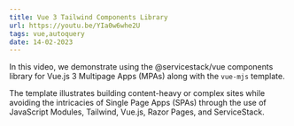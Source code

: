 ```yaml
---
title: Vue 3 Tailwind Components Library
url: https://youtu.be/YIa0w6whe2U
tags: vue,autoquery
date: 14-02-2023
---
```


In this video, we demonstrate using the @servicestack/vue components library for Vue.js 3 Multipage Apps (MPAs) along with the `vue-mjs` template. 

The template illustrates building content-heavy or complex sites while avoiding the intricacies of Single Page Apps (SPAs) through the use of JavaScript Modules, Tailwind, Vue.js, Razor Pages, and ServiceStack.